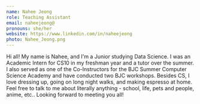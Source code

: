 ```yaml
---
name: Nahee Jeong
role: Teaching Assistant
email: naheejeong@ 
pronouns: she/her
website: https://www.linkedin.com/in/naheejeong
photo: Nahee_Jeong.png
---
```

Hi all! My name is Nahee, and I'm a Junior studying Data Science. I was an Academic Intern for CS10 in my freshman year and a tutor over the summer. I also served as one of the Co-Instructors for the BJC Summer Computer Science Academy and have conducted two BJC workshops. Besides CS, I love dressing up, going on long night walks, and making espresso at home. Feel free to talk to me about literally anything - school, life, pets and people, anime, etc.. Looking forward to meeting you all!
